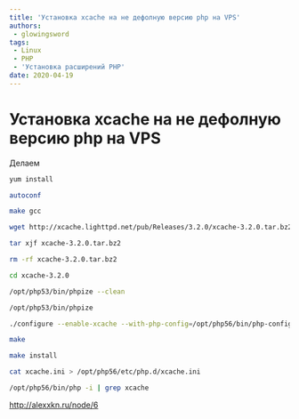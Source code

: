 ```yaml
---
title: 'Установка xcache на не дефолную версию php на VPS'
authors: 
 - glowingsword
tags:
 - Linux
 - PHP
 - 'Установка расширений PHP'
date: 2020-04-19
---
```

# Установка xcache на не дефолную версию php на VPS

Делаем
``` bash
yum install
``` 
``` bash
autoconf
```
``` bash
make gcc
```
``` bash
wget http://xcache.lighttpd.net/pub/Releases/3.2.0/xcache-3.2.0.tar.bz2
```
``` bash
tar xjf xcache-3.2.0.tar.bz2
```
``` bash
rm -rf xcache-3.2.0.tar.bz2
```
``` bash
cd xcache-3.2.0 
```
``` bash
/opt/php53/bin/phpize --clean
```
``` bash
/opt/php53/bin/phpize
```
``` bash 
./configure --enable-xcache --with-php-config=/opt/php56/bin/php-config
```
``` bash
make
```
``` bash
make install
```
``` bash
cat xcache.ini > /opt/php56/etc/php.d/xcache.ini
```
``` bash
/opt/php56/bin/php -i | grep xcache
```
<http://alexxkn.ru/node/6>
